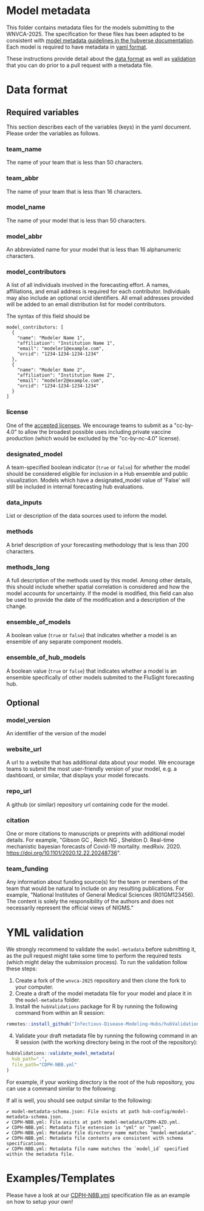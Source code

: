 # Model metadata


This folder contains metadata files for the models submitting to the  WNVCA-2025. The specification for these files has been adapted to be consistent with [model metadata guidelines in the hubverse documentation](https://hubdocs.readthedocs.io/en/latest/user-guide/model-metadata.html). Each model is required to have metadata in [yaml format](https://docs.ansible.com/ansible/latest/reference_appendices/YAMLSyntax.html).

These instructions provide detail about the [data format](#Data-format) as well as [validation](#Data-validation) that you can do prior to a pull request with a metadata file.

# Data format

## Required variables

This section describes each of the variables (keys) in the yaml document. Please order the variables as follows.

### team_name
The name of your team that is less than 50 characters.

### team_abbr
The name of your team that is less than 16 characters.

### model_name
The name of your model that is less than 50 characters.

### model_abbr
An abbreviated name for your model that is less than 16 alphanumeric characters. 

### model_contributors

A list of all individuals involved in the forecasting effort.
A names, affiliations, and email address is required for each contributor. Individuals may also include an optional orcid identifiers.
All email addresses provided will be added to an email distribution list for model contributors.

The syntax of this field should be 
```
model_contributors: [
  {
    "name": "Modeler Name 1",
    "affiliation": "Institution Name 1",
    "email": "modeler1@example.com",
    "orcid": "1234-1234-1234-1234"
  },
  {
    "name": "Modeler Name 2",
    "affiliation": "Institution Name 2",
    "email": "modeler2@example.com",
    "orcid": "1234-1234-1234-1234"
  }
]
```

### license

One of the [accepted licenses](https://github.com/cdcepi/FluSight-forecast-hub/blob/673e983fee54f3a21448071ac46a9f78d27dd164/hub-config/model-metadata-schema.json#L69-L75). We encourage teams to submit as a "cc-by-4.0" to allow the broadest possible uses including private vaccine production (which would be excluded by the "cc-by-nc-4.0" license). 

### designated_model 

A team-specified boolean indicator (`true` or `false`) for whether the model should be considered eligible for inclusion in a Hub ensemble and public visualization. Models which have a designated_model value of 'False' will still be included in internal forecasting hub evaluations.

### data_inputs

List or description of the data sources used to inform the model.

### methods

A brief description of your forecasting methodology that is less than 200 characters.

### methods_long

A full description of the methods used by this model. Among other details, this should include whether spatial correlation is considered and how the model accounts for uncertainty. If the model is modified, this field can also be used to provide the date of the modification and a description of the change.

### ensemble_of_models

A boolean value (`true` or `false`) that indicates whether a model is an ensemble of any separate component models.

### ensemble_of_hub_models

A boolean value (`true` or `false`) that indicates whether a model is an ensemble specifically of other models submited to the FluSight forecasting hub.

## Optional

### model_version
An identifier of the version of the model

### website_url

A url to a website that has additional data about your model. We encourage teams to submit the most user-friendly version of your  model, e.g. a dashboard, or similar, that displays your model forecasts. 

### repo_url

A github (or similar) repository url containing code for the model. 

### citation

One or more citations to manuscripts or preprints with additional model details. For example, "Gibson GC , Reich NG , Sheldon D. Real-time mechanistic bayesian forecasts of Covid-19 mortality. medRxiv. 2020. https://doi.org/10.1101/2020.12.22.20248736".

### team_funding 

Any information about funding source(s) for the team or members of the team that would be natural to include on any resulting  publications. For example, "National Institutes of General Medical Sciences (R01GM123456). The content is solely the responsibility of the authors and does not necessarily represent the official views of NIGMS."

# YML validation

We strongly recommend to validate the `model-metadata` before submitting it, as the pull request might take some time to perform the required tests (which might delay the submission process). To run the validation follow these steps:

1. Create a fork of the `wnvca-2025` repository and then clone the fork to your computer.
2. Create a draft of the model metadata file for your model and place it in the `model-metadata` folder.
3. Install the `hubValidations` package for R by running the following command from within an R session:

``` r
remotes::install_github("Infectious-Disease-Modeling-Hubs/hubValidations")
```
4. Validate your draft metadata file by running the following command in an R session (with the working directory being in the root of the repository):

``` r
hubValidations::validate_model_metadata(
  hub_path=".", 
  file_path="CDPH-NBB.yml"
)
```

For example, if your working directory is the root of the hub repository, you can use a command similar to the following:


If all is well, you should see output similar to the following:

```
✔ model-metadata-schema.json: File exists at path hub-config/model-metadata-schema.json.
✔ CDPH-NBB.yml: File exists at path model-metadata/CDPH-AZO.yml.
✔ CDPH-NBB.yml: Metadata file extension is "yml" or "yaml".
✔ CDPH-NBB.yml: Metadata file directory name matches "model-metadata".
✔ CDPH-NBB.yml: Metadata file contents are consistent with schema specifications.
✔ CDPH-NBB.yml: Metadata file name matches the `model_id` specified within the metadata file.
```

# Examples/Templates

Please have a look at our [CDPH-NBB.yml](./CDPH-NBB.yml) specification file as an example on how to setup your own!
